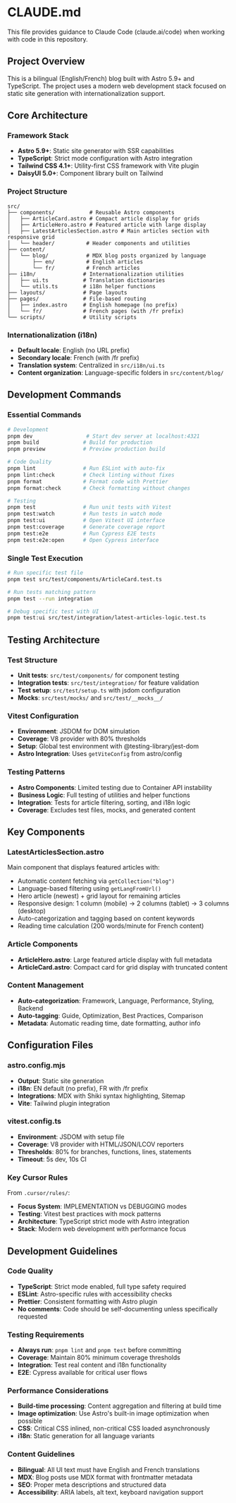 # CLAUDE.md

This file provides guidance to Claude Code (claude.ai/code) when working with code in this repository.

## Project Overview

This is a bilingual (English/French) blog built with Astro 5.9+ and TypeScript. The project uses a modern web development stack focused on static site generation with internationalization support.

## Core Architecture

### Framework Stack
- **Astro 5.9+**: Static site generator with SSR capabilities
- **TypeScript**: Strict mode configuration with Astro integration
- **Tailwind CSS 4.1+**: Utility-first CSS framework with Vite plugin
- **DaisyUI 5.0+**: Component library built on Tailwind

### Project Structure
```
src/
├── components/           # Reusable Astro components
│   ├── ArticleCard.astro # Compact article display for grids
│   ├── ArticleHero.astro # Featured article with large display
│   ├── LatestArticlesSection.astro # Main articles section with responsive grid
│   └── header/          # Header components and utilities
├── content/
│   └── blog/            # MDX blog posts organized by language
│       ├── en/          # English articles
│       └── fr/          # French articles
├── i18n/               # Internationalization utilities
│   ├── ui.ts           # Translation dictionaries
│   └── utils.ts        # i18n helper functions
├── layouts/            # Page layouts
├── pages/              # File-based routing
│   ├── index.astro     # English homepage (no prefix)
│   └── fr/             # French pages (with /fr prefix)
└── scripts/            # Utility scripts
```

### Internationalization (i18n)
- **Default locale**: English (no URL prefix)  
- **Secondary locale**: French (with /fr prefix)
- **Translation system**: Centralized in `src/i18n/ui.ts`
- **Content organization**: Language-specific folders in `src/content/blog/`

## Development Commands

### Essential Commands
```bash
# Development
pnpm dev                 # Start dev server at localhost:4321
pnpm build              # Build for production
pnpm preview            # Preview production build

# Code Quality
pnpm lint               # Run ESLint with auto-fix
pnpm lint:check         # Check linting without fixes
pnpm format             # Format code with Prettier
pnpm format:check       # Check formatting without changes

# Testing
pnpm test               # Run unit tests with Vitest
pnpm test:watch         # Run tests in watch mode
pnpm test:ui            # Open Vitest UI interface
pnpm test:coverage      # Generate coverage report
pnpm test:e2e           # Run Cypress E2E tests
pnpm test:e2e:open      # Open Cypress interface
```

### Single Test Execution
```bash
# Run specific test file
pnpm test src/test/components/ArticleCard.test.ts

# Run tests matching pattern
pnpm test --run integration

# Debug specific test with UI
pnpm test:ui src/test/integration/latest-articles-logic.test.ts
```

## Testing Architecture

### Test Structure
- **Unit tests**: `src/test/components/` for component testing
- **Integration tests**: `src/test/integration/` for feature validation
- **Test setup**: `src/test/setup.ts` with jsdom configuration
- **Mocks**: `src/test/mocks/` and `src/test/__mocks__/`

### Vitest Configuration
- **Environment**: JSDOM for DOM simulation
- **Coverage**: V8 provider with 80% thresholds
- **Setup**: Global test environment with @testing-library/jest-dom
- **Astro Integration**: Uses `getViteConfig` from astro/config

### Testing Patterns
- **Astro Components**: Limited testing due to Container API instability
- **Business Logic**: Full testing of utilities and helper functions
- **Integration**: Tests for article filtering, sorting, and i18n logic
- **Coverage**: Excludes test files, mocks, and generated content

## Key Components

### LatestArticlesSection.astro
Main component that displays featured articles with:
- Automatic content fetching via `getCollection("blog")`
- Language-based filtering using `getLangFromUrl()`
- Hero article (newest) + grid layout for remaining articles
- Responsive design: 1 column (mobile) → 2 columns (tablet) → 3 columns (desktop)
- Auto-categorization and tagging based on content keywords
- Reading time calculation (200 words/minute for French content)

### Article Components
- **ArticleHero.astro**: Large featured article display with full metadata
- **ArticleCard.astro**: Compact card for grid display with truncated content

### Content Management
- **Auto-categorization**: Framework, Language, Performance, Styling, Backend
- **Auto-tagging**: Guide, Optimization, Best Practices, Comparison
- **Metadata**: Automatic reading time, date formatting, author info

## Configuration Files

### astro.config.mjs
- **Output**: Static site generation
- **i18n**: EN default (no prefix), FR with /fr prefix
- **Integrations**: MDX with Shiki syntax highlighting, Sitemap
- **Vite**: Tailwind plugin integration

### vitest.config.ts
- **Environment**: JSDOM with setup file
- **Coverage**: V8 provider with HTML/JSON/LCOV reporters
- **Thresholds**: 80% for branches, functions, lines, statements
- **Timeout**: 5s dev, 10s CI

### Key Cursor Rules
From `.cursor/rules/`:
- **Focus System**: IMPLEMENTATION vs DEBUGGING modes
- **Testing**: Vitest best practices with mock patterns
- **Architecture**: TypeScript strict mode with Astro integration
- **Stack**: Modern web development with performance focus

## Development Guidelines

### Code Quality
- **TypeScript**: Strict mode enabled, full type safety required
- **ESLint**: Astro-specific rules with accessibility checks
- **Prettier**: Consistent formatting with Astro plugin
- **No comments**: Code should be self-documenting unless specifically requested

### Testing Requirements
- **Always run**: `pnpm lint` and `pnpm test` before committing
- **Coverage**: Maintain 80% minimum coverage thresholds
- **Integration**: Test real content and i18n functionality
- **E2E**: Cypress available for critical user flows

### Performance Considerations
- **Build-time processing**: Content aggregation and filtering at build time
- **Image optimization**: Use Astro's built-in image optimization when possible
- **CSS**: Critical CSS inlined, non-critical CSS loaded asynchronously
- **i18n**: Static generation for all language variants

### Content Guidelines
- **Bilingual**: All UI text must have English and French translations
- **MDX**: Blog posts use MDX format with frontmatter metadata
- **SEO**: Proper meta descriptions and structured data
- **Accessibility**: ARIA labels, alt text, keyboard navigation support